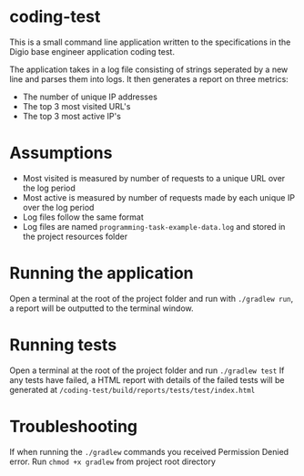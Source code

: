 # coding-test

This is a small command line application written to the specifications in the Digio base engineer application coding test.

The application takes in a log file consisting of strings seperated by a new line and parses them into logs. It then generates a report on three metrics:
- The number of unique IP addresses
- The top 3 most visited URL's
- The top 3 most active IP's

# Assumptions

- Most visited is measured by number of requests to a unique URL over the log period
- Most active is measured by number of requests made by each unique IP over the log period
- Log files follow the same format
- Log files are named ```programming-task-example-data.log``` and stored in the project resources folder

# Running the application

Open a terminal at the root of the project folder and run with ```./gradlew run```, a report will be outputted to the terminal window.

# Running tests

Open a terminal at the root of the project folder and run ```./gradlew test``` 
If any tests have failed, a HTML report with details of the failed tests will be generated at ```/coding-test/build/reports/tests/test/index.html```

# Troubleshooting

If when running the ```./gradlew``` commands you received Permission Denied error. Run ```chmod +x gradlew``` from project root directory
